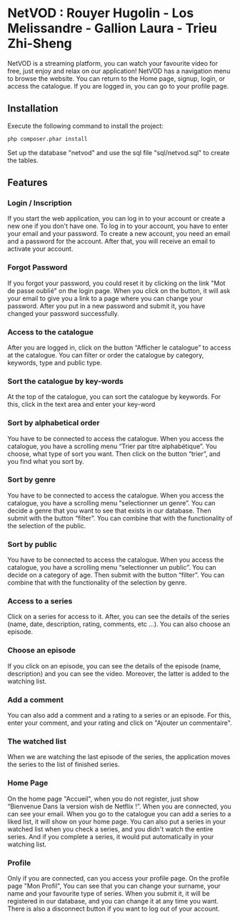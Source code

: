 # NetVOD : Rouyer Hugolin - Los Melissandre - Gallion Laura - Trieu Zhi-Sheng

NetVOD is a streaming platform, you can watch your favourite video for free, just enjoy and relax on our application! NetVOD has a navigation menu to browse the website. You can return to the Home page, signup, login, or access the catalogue. If you are logged in, you can go to your profile page.

## Installation

Execute the following command to install the project:

```bash
php composer.phar install
```

Set up the database "netvod" and use the sql file "sql/netvod.sql" to create the tables.

## Features

### Login / Inscription

If you start the web application, you can log in to your account or create a new one if you don't have one.
To log in to your account, you have to enter your email and your password.
To create a new account, you need an email and a password for the account. After that, you will receive an email to activate your account.

### Forgot Password

If you forgot your password, you could reset it by clicking on the link "Mot de passe oublié" on the login page. When you click on the button, it will ask your email to give you a link to a page where you can change your password. After you put in a new password and submit it, you have changed your password successfully.

### Access to the catalogue

After you are logged in, click on the button “Afficher le catalogue” to access at the catalogue. You can filter or order the catalogue by category, keywords, type and public type.

### Sort the catalogue by key-words

At the top of the catalogue, you can sort the catalogue by keywords. For this, click in the text area and enter your key-word

### Sort by alphabetical order

You have to be connected to access the catalogue. When you access the catalogue, you have a scrolling menu “Trier par titre alphabétique”. You choose, what type of sort you want.
Then click on the button “trier”, and you find what you sort by.

### Sort by genre

You have to be connected to access the catalogue. When you access the catalogue, you have a scrolling menu “selectionner un genre”.
You can decide a genre that you want to see that exists in our database. Then submit with the button “filter”. You can combine that with the functionality of the selection of the public.

### Sort by public

You have to be connected to access the catalogue. When you access the catalogue, you have a scrolling menu “selectionner un public”.
You can decide on a category of age. Then submit with the button “filter”. You can combine that with the functionality of the selection by genre.

### Access to a series

Click on a series for access to it. After, you can see the details of the series (name, date, description, rating, comments, etc ...). You can also choose an episode.

### Choose an episode

If you click on an episode, you can see the details of the episode (name, description) and you can see the video. Moreover, the latter is added to the watching list.

### Add a comment

You can also add a comment and a rating to a series or an episode. For this, enter your comment, and your rating and click on "Ajouter un commentaire".

### The watched list

When we are watching the last episode of the series, the application moves the series to the list of finished series.

### Home Page

On the home page "Accueil", when you do not register, just show “Bienvenue Dans la version wish de Netflix !”. When you are connected, you can see your email. When you go to the catalogue you can add a series to a liked list, it will show on your home page. You can also put a series in your watched list when you check a series, and you didn't watch the entire series. And if you complete a series, it would put automatically in your watching list.

### Profile

Only if you are connected, can you access your profile page.
On the profile page "Mon Profil", You can see that you can change your surname, your name and your favourite type of series. When you submit it, it will be registered in our database, and you can change it at any time you want. There is also a disconnect button if you want to log out of your account.
